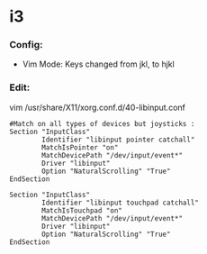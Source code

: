# i3
### Config:
- Vim Mode: Keys changed from jkl, to hjkl
### Edit:
vim /usr/share/X11/xorg.conf.d/40-libinput.conf

```
#Match on all types of devices but joysticks :
Section "InputClass"
        Identifier "libinput pointer catchall"
        MatchIsPointer "on"
        MatchDevicePath "/dev/input/event*"
        Driver "libinput"
        Option "NaturalScrolling" "True"
EndSection

Section "InputClass"
        Identifier "libinput touchpad catchall"
        MatchIsTouchpad "on"
        MatchDevicePath "/dev/input/event*"
        Driver "libinput"
        Option "NaturalScrolling" "True"
EndSection
```
